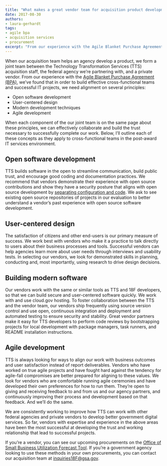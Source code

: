 ```yaml
---
title: "What makes a great vendor team for acquisition product development?"
date: 2017-08-30
authors:
- laura-gerhardt
tags:
- agile bpa
- acquisition services
- procurement
excerpt: "From our experience with the Agile Blanket Purchase Agreement (BPA), we’ve found that in order to build effective cross-functional teams and successful IT projects, we need alignment on several principles"
---
```


When our acquisition team helps an agency develop a product, we form a joint team between the Technology Transformation Services (TTS) acquisition staff, the federal agency we’re partnering with, and a private vendor. From our experience with the [Agile Blanket Purchase Agreement (BPA)](https://18f.gsa.gov/what-we-deliver/agile-bpa/), we’ve found that in order to build effective cross-functional teams and successful IT projects, we need alignment on several principles: 
- Open software development
- User-centered design
- Modern development techniques
- Agile development 

When each component of the our joint team is on the same page about these principles, we can effectively collaborate and build the trust necessary to successfully complete our work. Below, I’ll outline each of these concepts as they apply to cross-functional teams in the post-award IT services environment. 

## Open software development

TTS builds software in the open to streamline communication, build public trust, and encourage good coding and documentation practices. We recommend that vendors demonstrate their experience with open source contributions and show they have a security posture that aligns with open source development by [separating configuration and code](https://12factor.net/config). We ask to see existing open source repositories of projects in our evaluation to better understand a vendor’s past experience with open source software development.

## User-centered design

The satisfaction of citizens and other end-users is our primary measure of success. We work best with vendors who make it a practice to talk directly to users about their business processes and tools. Successful vendors can help agencies learn more about user needs through interviews and usability tests. In selecting our vendors, we look for demonstrated skills in planning, conducting and, most importantly, using research to drive design decisions. 

## Building modern software

Our vendors work with the same or similar tools as TTS and 18F developers, so that we can build secure and user-centered software quickly. We work with and use cloud.gov hosting. To foster collaboration between the TTS and the vendor team, our vendors ship frequently using source version control and use open, continuous integration and deployment and automated testing to ensure security and stability. Great vendor partners make it easy for TTS developers to perform code reviews by bootstrapping projects for local development with package managers, task runners, and README installation instructions.

## Agile development

TTS is always looking for ways to align our work with business outcomes and user satisfaction instead of report deliverables. Vendors who have worked on true agile projects and have fought hard against the tendency for agile-fall compromises are better prepared for aligning to these values. We look for vendors who are comfortable running agile ceremonies and have developed their own preferences for how to run them. They’re open to giving and receiving feedback to and from us and our agency partners, and continuously improving their process and development based on that feedback. And we’ll do the same.

We are consistently working to improve how TTS can work with other federal agencies and private vendors to develop better government digital services. So far, vendors with expertise and experience in the above areas have been the most successful at developing the trust and working relationship that lead to successful projects.   

If you’re a vendor, you can see our upcoming procurements on the [Office of Small Business Utilization Forecast Tool](https://hallways.cap.gsa.gov/app/#/x/forecast-of-contracting-opportunities). If you’re a government agency looking to use these methods in your own procurements, you can contact our acquisition team at [inquiries18F@gsa.gov](mailto:inquiries18F@gsa.gov).   
